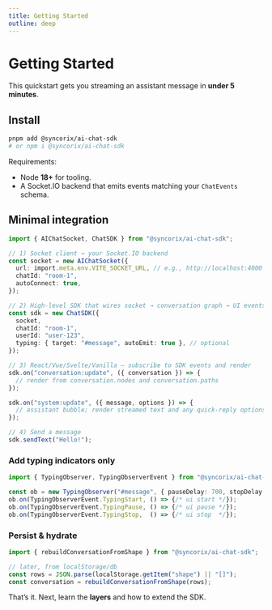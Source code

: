 ```yaml
---
title: Getting Started
outline: deep
---
```


# Getting Started

This quickstart gets you streaming an assistant message in **under 5 minutes**.

## Install

```bash
pnpm add @syncorix/ai-chat-sdk
# or npm i @syncorix/ai-chat-sdk
```

Requirements:
- Node **18+** for tooling.
- A Socket.IO backend that emits events matching your `ChatEvents` schema.

## Minimal integration

```ts
import { AIChatSocket, ChatSDK } from "@syncorix/ai-chat-sdk";

// 1) Socket client → your Socket.IO backend
const socket = new AIChatSocket({
  url: import.meta.env.VITE_SOCKET_URL, // e.g., http://localhost:4000
  chatId: "room-1",
  autoConnect: true,
});

// 2) High-level SDK that wires socket → conversation graph → UI events
const sdk = new ChatSDK({
  socket,
  chatId: "room-1",
  userId: "user-123",
  typing: { target: "#message", autoEmit: true }, // optional
});

// 3) React/Vue/Svelte/Vanilla — subscribe to SDK events and render
sdk.on("conversation:update", ({ conversation }) => {
  // render from conversation.nodes and conversation.paths
});

sdk.on("system:update", ({ message, options }) => {
  // assistant bubble; render streamed text and any quick-reply options[]
});

// 4) Send a message
sdk.sendText("Hello!");
```

### Add typing indicators only

```ts
import { TypingObserver, TypingObserverEvent } from "@syncorix/ai-chat-sdk/typing-observer";

const ob = new TypingObserver("#message", { pauseDelay: 700, stopDelay: 1500 });
ob.on(TypingObserverEvent.TypingStart, () => {/* ui start */});
ob.on(TypingObserverEvent.TypingPause, () => {/* ui pause */});
ob.on(TypingObserverEvent.TypingStop,  () => {/* ui stop  */});
```

### Persist & hydrate

```ts
import { rebuildConversationFromShape } from "@syncorix/ai-chat-sdk";

// later, from localStorage/db
const rows = JSON.parse(localStorage.getItem("shape") || "[]");
const conversation = rebuildConversationFromShape(rows);
```

That’s it. Next, learn the **layers** and how to extend the SDK.
